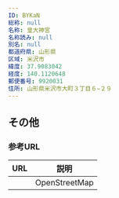 ```yaml
---
ID: BYKaN
総称: null
名称: 皇大神宮
名称読み: null
別名: null
都道府県: 山形県
区域: 米沢市
緯度: 37.9083042
経度: 140.1120648
郵便番号: 9920031
住所: 山形県米沢市大町３丁目６−２９
---
```


## その他

### 参考URL

| URL | 説明          |
| --- | ------------- |
|     | OpenStreetMap |
